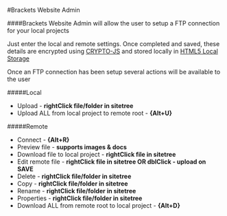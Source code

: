 #Brackets Website Admin

####Brackets Website Admin will allow the user to setup a FTP connection for your local projects

Just enter the local and remote settings. Once completed and saved, these details are encrypted using [CRYPTO-JS] and stored locally in [HTML5 Local Storage]

Once an FTP connection has been setup several actions will be available to the user

#####Local
  - Upload - **rightClick file/folder in sitetree**
  - Upload ALL from local project to remote root - **{Alt+U}**

#####Remote
  - Connect - **{Alt+R}**
  - Preview file - **supports images & docs**
  - Download file to local project - **rightClick file in sitetree**
  - Edit remote file - **rightClick file in sitetree OR dblClick - upload on SAVE**
  - Delete - **rightClick file/folder in sitetree**
  - Copy - **rightClick file/folder in sitetree**
  - Rename - **rightClick file/folder in sitetree**
  - Properties - **rightClick file/folder in sitetree**
  - Download ALL from remote root to local project - **{Alt+D}**
  
   [CRYPTO-JS]: <https://www.npmjs.com/package/crypto-js>
   [HTML5 Local Storage]: <http://www.w3schools.com/html/html5_webstorage.asp>
